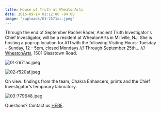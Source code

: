 ```yaml
---
title: House of Truth at WheatonArts
date: 2016-09-14 01:12:00 -04:00
image: "/uploads/01-2671ac.jpeg"
---
```


Through the end of September Ráchel Räder, Ancient Truth Investigator's Chief Investigator, will be a resident at WheatonArts in Millville, NJ. She is hosting a pop-up location for ATI with the following Visiting Hours: Tuesday - Sunday, 12 - 5pm, closed Mondays /// Through September 25th... /// [WheatonArts](http://www.wheatonarts.org/), 1501 Glasstown Road.

![01-2671ac.jpeg](/uploads/01-2671ac.jpeg)

![02-f520af.jpeg](/uploads/02-f520af.jpeg)

On view: findings from the team, Chakra Enhancers, prints and the Chief Investigator's temporary laboratory.

![03-779648.jpeg](/uploads/03-779648.jpeg) 

Questions? Contact us [HERE](https://ancienttruthinvestigators.squarespace.com/r-e-c-o-r-d).